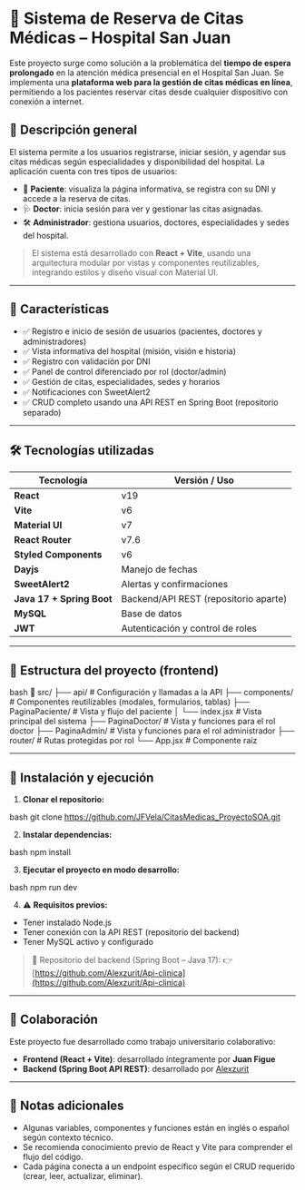 # 🏥 Sistema de Reserva de Citas Médicas – Hospital San Juan

Este proyecto surge como solución a la problemática del **tiempo de espera prolongado** en la atención médica presencial en el Hospital San Juan. Se implementa una **plataforma web para la gestión de citas médicas en línea**, permitiendo a los pacientes reservar citas desde cualquier dispositivo con conexión a internet.

## 📌 Descripción general

El sistema permite a los usuarios registrarse, iniciar sesión, y agendar sus citas médicas según especialidades y disponibilidad del hospital. La aplicación cuenta con tres tipos de usuarios:

* 👤 **Paciente**: visualiza la página informativa, se registra con su DNI y accede a la reserva de citas.
* 🩺 **Doctor**: inicia sesión para ver y gestionar las citas asignadas.
* 🛠️ **Administrador**: gestiona usuarios, doctores, especialidades y sedes del hospital.

> El sistema está desarrollado con **React + Vite**, usando una arquitectura modular por vistas y componentes reutilizables, integrando estilos y diseño visual con Material UI.

---

## 🧩 Características

* ✅ Registro e inicio de sesión de usuarios (pacientes, doctores y administradores)
* ✅ Vista informativa del hospital (misión, visión e historia)
* ✅ Registro con validación por DNI
* ✅ Panel de control diferenciado por rol (doctor/admin)
* ✅ Gestión de citas, especialidades, sedes y horarios
* ✅ Notificaciones con SweetAlert2
* ✅ CRUD completo usando una API REST en Spring Boot (repositorio separado)

---

## 🛠️ Tecnologías utilizadas

| Tecnología                | Versión / Uso                         |
| ------------------------- | ------------------------------------- |
| **React**                 | v19                                   |
| **Vite**                  | v6                                    |
| **Material UI**           | v7                                    |
| **React Router**          | v7.6                                  |
| **Styled Components**     | v6                                    |
| **Dayjs**                 | Manejo de fechas                      |
| **SweetAlert2**           | Alertas y confirmaciones              |
| **Java 17 + Spring Boot** | Backend/API REST (repositorio aparte) |
| **MySQL**                 | Base de datos                         |
| **JWT**                   | Autenticación y control de roles      |

---

## 📂 Estructura del proyecto (frontend)

bash
📁 src/
├── api/                # Configuración y llamadas a la API
├── components/         # Componentes reutilizables (modales, formularios, tablas)
├── PaginaPaciente/     # Vista y flujo del paciente
│   └── index.jsx       # Vista principal del sistema
├── PaginaDoctor/       # Vista y funciones para el rol doctor
├── PaginaAdmin/        # Vista y funciones para el rol administrador
├── router/             # Rutas protegidas por rol
└── App.jsx             # Componente raíz


---

## 🚀 Instalación y ejecución

1. **Clonar el repositorio:**

bash
git clone https://github.com/JFVela/CitasMedicas_ProyectoSOA.git


2. **Instalar dependencias:**

bash
npm install


3. **Ejecutar el proyecto en modo desarrollo:**

bash
npm run dev


4. ⚠️ **Requisitos previos:**

* Tener instalado Node.js
* Tener conexión con la API REST (repositorio del backend)
* Tener MySQL activo y configurado

> 🔗 Repositorio del backend (Spring Boot – Java 17):
> 👉 [https://github.com/Alexzurit/Api-clinica](https://github.com/Alexzurit/Api-clinica)

---

## 🙌 Colaboración

Este proyecto fue desarrollado como trabajo universitario colaborativo:

* **Frontend (React + Vite)**: desarrollado íntegramente por **Juan Figue**
* **Backend (Spring Boot API REST)**: desarrollado por [Alexzurit](https://github.com/Alexzurit)

---

## 📄 Notas adicionales

* Algunas variables, componentes y funciones están en inglés o español según contexto técnico.
* Se recomienda conocimiento previo de React y Vite para comprender el flujo del código.
* Cada página conecta a un endpoint específico según el CRUD requerido (crear, leer, actualizar, eliminar).

